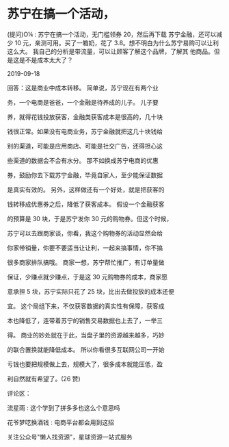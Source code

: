 # 苏宁在搞一个活动，

(提问)O¼ : 苏宁在搞一个活动，无门槛领券 20，然后再下载 苏宁金融，还可以减少 10 元，亲测可用。买了一箱奶，花了 3.8。想不明白为什么苏宁易购可以让利这么大。 我自己的分析是带流量，可以让顾客了解这个品牌，了解其 他商品。但是这是不是成本太大了？

2019-09-18

回答：这是商业中成本转移。 简单说，苏宁现在有两个业

务，一个电商是爸爸，一个金融是待养成的儿子。 儿子要

养，就得花钱投放获客，金融类获客成本是很高的，几十块

钱很正常。如果没有电商业务，苏宁金融就把这几十块钱给

别的渠道，可能是应用商店、可能是社交广告，还得担心这

些渠道的数据会不会有水分。 那不如换成苏宁电商的优惠

券，鼓励你去下载苏宁金融，毕竟自家人，至少能保证数据

是真实有效的。 另外，这样做还有一个好处，就是把获客的

钱转移成优惠券之后，降低了获客成本。 假设一个金融获客

的预算是 30 块，于是苏宁发你 30 元的购物券。但这个时候，

苏宁可以去跟商家谈，你看，我这个购物券的活动显然会给

你家带销量，你要不要适当让让利，一起来搞事情，你不搞

很多商家排队搞哦。 商家一想，苏宁帮忙推广，有订单量做

保证，少赚点就少赚点，于是这 30 元购物券的成本，商家愿

意承担 5 块，苏宁实际只花了 25 块，比出去做投放的成本还便

宜。 这个局组下来，不仅获客数据的真实性有保障，获客成

本也降低了，连带着苏宁的销售交易数据也上去了，一举三

得。 商业的妙处就在于此，当盘子里的资源越来越多，巧妙

的联合置换就能降低成本。 所以你看很多互联网公司一开始

亏钱也要把规模做上去，规模大了，很多成本就能压低，盈

利自然就有希望了。(26 赞)

评论区：

流星雨 : 这个学到了拼多多也这么个意思吗

花爷梦呓换酒钱 : 电商平台都会用到这招

关注公众号"懒人找资源"，星球资源一站式服务